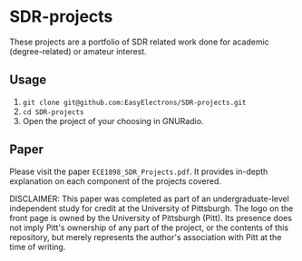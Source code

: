# SDR-projects

These projects are a portfolio of SDR related work done for academic (degree-related) or amateur interest.

## Usage

1. `git clone git@github.com:EasyElectrons/SDR-projects.git`
2. `cd SDR-projects`
3. Open the project of your choosing in GNURadio.

## Paper

Please visit the paper `ECE1898_SDR_Projects.pdf`.  It provides in-depth explanation on each component of the projects covered.

DISCLAIMER: This paper was completed as part of an undergraduate-level independent study for credit at the University of Pittsburgh.  The logo on the front page is owned by the University of Pittsburgh (Pitt).  Its presence does not imply Pitt's ownership of any part of the project, or the contents of this repository, but merely represents the author's association with Pitt at the time of writing.